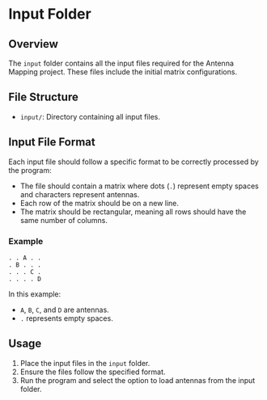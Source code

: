 # Input Folder

## Overview

The `input` folder contains all the input files required for the Antenna Mapping project. These files include the
initial matrix configurations.

## File Structure

- `input/`: Directory containing all input files.

## Input File Format

Each input file should follow a specific format to be correctly processed by the program:

- The file should contain a matrix where dots (`.`) represent empty spaces and characters represent antennas.
- Each row of the matrix should be on a new line.
- The matrix should be rectangular, meaning all rows should have the same number of columns.

### Example

```
. . A . .
. B . . .
. . . C .
. . . . D
```

In this example:

- `A`, `B`, `C`, and `D` are antennas.
- `.` represents empty spaces.

## Usage

1. Place the input files in the `input` folder.
2. Ensure the files follow the specified format.
3. Run the program and select the option to load antennas from the input folder.